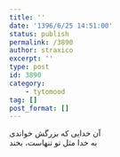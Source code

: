 ```yaml
---
title: ''
date: '1396/6/25 14:51:00'
status: publish
permalink: /3890
author: straxico
excerpt: ''
type: post
id: 3890
category:
    - tytomood
tag: []
post_format: []
---
```

آن خدایی که بزرگش خواندی  
به خدا مثل تو تنهاست، بخند